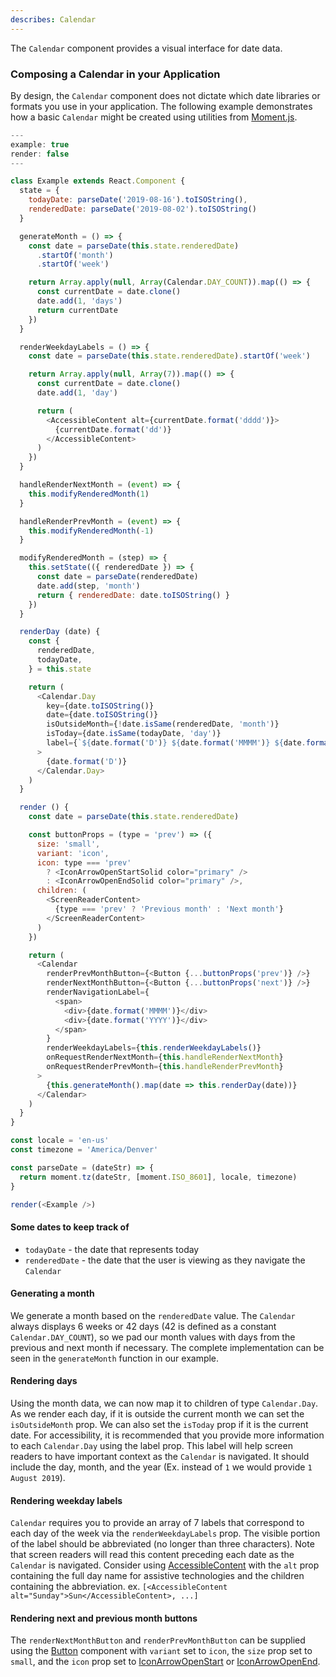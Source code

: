 ```yaml
---
describes: Calendar
---
```


The `Calendar` component provides a visual interface for date data.

### Composing a Calendar in your Application
By design, the `Calendar` component does not dictate which date libraries or
formats you use in your application. The following example demonstrates how a
basic `Calendar` might be created using utilities from
[Moment.js](https://momentjs.com/docs/#/parsing/).

```javascript
---
example: true
render: false
---

class Example extends React.Component {
  state = {
    todayDate: parseDate('2019-08-16').toISOString(),
    renderedDate: parseDate('2019-08-02').toISOString()
  }

  generateMonth = () => {
    const date = parseDate(this.state.renderedDate)
      .startOf('month')
      .startOf('week')

    return Array.apply(null, Array(Calendar.DAY_COUNT)).map(() => {
      const currentDate = date.clone()
      date.add(1, 'days')
      return currentDate
    })
  }

  renderWeekdayLabels = () => {
    const date = parseDate(this.state.renderedDate).startOf('week')

    return Array.apply(null, Array(7)).map(() => {
      const currentDate = date.clone()
      date.add(1, 'day')

      return (
        <AccessibleContent alt={currentDate.format('dddd')}>
          {currentDate.format('dd')}
        </AccessibleContent>
      )
    })
  }

  handleRenderNextMonth = (event) => {
    this.modifyRenderedMonth(1)
  }

  handleRenderPrevMonth = (event) => {
    this.modifyRenderedMonth(-1)
  }

  modifyRenderedMonth = (step) => {
    this.setState(({ renderedDate }) => {
      const date = parseDate(renderedDate)
      date.add(step, 'month')
      return { renderedDate: date.toISOString() }
    })
  }

  renderDay (date) {
    const {
      renderedDate,
      todayDate,
    } = this.state

    return (
      <Calendar.Day
        key={date.toISOString()}
        date={date.toISOString()}
        isOutsideMonth={!date.isSame(renderedDate, 'month')}
        isToday={date.isSame(todayDate, 'day')}
        label={`${date.format('D')} ${date.format('MMMM')} ${date.format('YYYY')}`}
      >
        {date.format('D')}
      </Calendar.Day>
    )
  }

  render () {
    const date = parseDate(this.state.renderedDate)

    const buttonProps = (type = 'prev') => ({
      size: 'small',
      variant: 'icon',
      icon: type === 'prev'
        ? <IconArrowOpenStartSolid color="primary" />
        : <IconArrowOpenEndSolid color="primary" />,
      children: (
        <ScreenReaderContent>
          {type === 'prev' ? 'Previous month' : 'Next month'}
        </ScreenReaderContent>
      )
    })

    return (
      <Calendar
        renderPrevMonthButton={<Button {...buttonProps('prev')} />}
        renderNextMonthButton={<Button {...buttonProps('next')} />}
        renderNavigationLabel={
          <span>
            <div>{date.format('MMMM')}</div>
            <div>{date.format('YYYY')}</div>
          </span>
        }
        renderWeekdayLabels={this.renderWeekdayLabels()}
        onRequestRenderNextMonth={this.handleRenderNextMonth}
        onRequestRenderPrevMonth={this.handleRenderPrevMonth}
      >
        {this.generateMonth().map(date => this.renderDay(date))}
      </Calendar>
    )
  }
}

const locale = 'en-us'
const timezone = 'America/Denver'

const parseDate = (dateStr) => {
  return moment.tz(dateStr, [moment.ISO_8601], locale, timezone)
}

render(<Example />)
```

#### Some dates to keep track of
* `todayDate` - the date that represents today
* `renderedDate` - the date that the user is viewing as they navigate the `Calendar`

#### Generating a month
We generate a month based on the `renderedDate` value. The `Calendar` always
displays 6 weeks or 42 days (42 is defined as a constant `Calendar.DAY_COUNT`),
so we pad our month values with days from the previous and next month if
necessary. The complete implementation can be seen in the `generateMonth` function
in our example.

#### Rendering days
Using the month data, we can now map it to children of type `Calendar.Day`.
As we render each day, if it is outside the current month we can set the
`isOutsideMonth` prop. We can also set the `isToday` prop if it is the current
date. For accessibility, it is recommended that you provide more information to
each `Calendar.Day` using the label prop. This label will help screen readers to
have important context as the `Calendar` is navigated. It should include the day,
month, and the year (Ex. instead of `1` we would provide `1 August 2019`).

#### Rendering weekday labels
`Calendar` requires you to provide an array of 7 labels that correspond to each
day of the week via the `renderWeekdayLabels` prop. The visible portion of the
label should be abbreviated (no longer than three characters). Note that screen
readers will read this content preceding each date as the `Calendar` is navigated.
Consider using [AccessibleContent](#AccessibleContent) with the `alt` prop
containing the full day name for assistive technologies and the children containing
the abbreviation. ex. `[<AccessibleContent alt="Sunday">Sun</AccessibleContent>, ...]`

#### Rendering next and previous month buttons
The `renderNextMonthButton` and `renderPrevMonthButton` can be supplied using the
[Button](#Button) component with `variant` set to `icon`, the `size` prop set to
`small`, and the `icon` prop set to [IconArrowOpenStart](#iconography) or
[IconArrowOpenEnd](#iconography).
